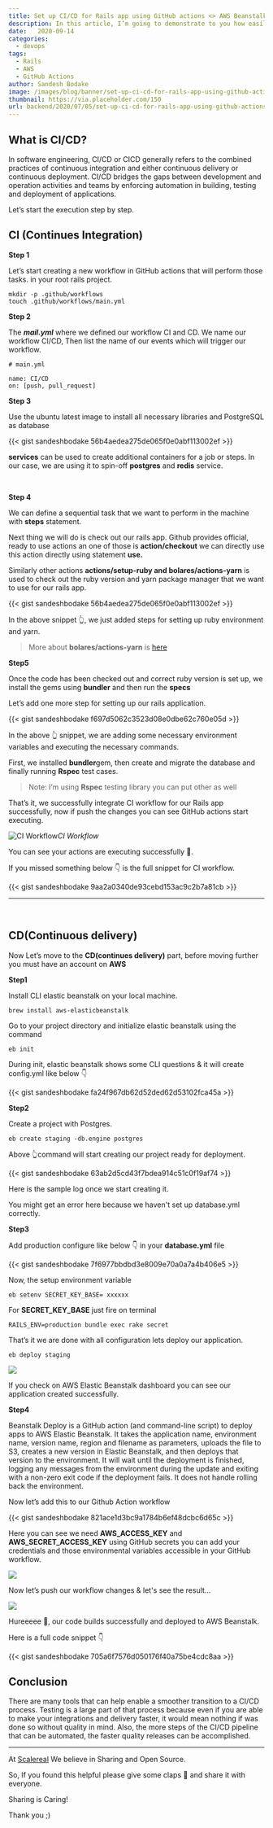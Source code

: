 ```yaml
---
title: Set up CI/CD for Rails app using GitHub actions <> AWS Beanstalk ☁️
description: In this article, I’m going to demonstrate to you how easily you can set up CI/CD for Rails app with AWS elastic beanstalk.
date:   2020-09-14
categories:
  - devops
tags:
  - Rails
  - AWS
  - GitHub Actions
author: Sandesh Bodake
image: /images/blog/banner/set-up-ci-cd-for-rails-app-using-github-actions-aws-beanstalk.png
thumbnail: https://via.placeholder.com/150
url: backend/2020/07/05/set-up-ci-cd-for-rails-app-using-github-actions-aws-beanstalk.html
---
```


## What is CI/CD?

In software engineering, CI/CD or CICD generally refers to the combined practices of continuous integration and either continuous delivery or continuous deployment. CI/CD bridges the gaps between development and operation activities and teams by enforcing automation in building, testing and deployment of applications.

Let’s start the execution step by step.

## CI (Continues Integration)

**Step 1**

Let’s start creating a new workflow in GitHub actions that will perform those tasks. in your root rails project.

    mkdir -p .github/workflows
    touch .github/workflows/main.yml

**Step 2**

The ***mail.yml*** where we defined our workflow CI and CD. We name our workflow CI/CD, Then list the name of our events which will trigger our workflow.

    # main.yml

    name: CI/CD
    on: [push, pull_request]

**Step 3**

Use the ubuntu latest image to install all necessary libraries and PostgreSQL as database

{{< gist sandeshbodake 56b4aedea275de065f0e0abf113002ef >}}

**services** can be used to create additional containers for a job or steps. In our case, we are using it to spin-off **postgres** and **redis** service.

&nbsp;

**Step 4**

We can define a sequential task that we want to perform in the machine with **steps** statement.

Next thing we will do is check out our rails app. Github provides official, ready to use actions an one of those is **action/checkout** 
we can directly use this action directly using statement **use.**

Similarly other actions **actions/setup-ruby **and** bolares/actions-yarn** is used to check out the ruby version and yarn package manager that we want to use for our rails app.

{{< gist sandeshbodake 56b4aedea275de065f0e0abf113002ef >}}

In the above snippet 👆, we just added steps for setting up ruby environment and yarn.
> More about **bolares/actions-yarn** is [here](https://github.com/Borales/actions-yarn)

**Step5**

Once the code has been checked out and correct ruby version is set up, we install the gems using **bundler** and then run the **specs**

Let’s add one more step for setting up our rails application.

{{< gist sandeshbodake f697d5062c3523d08e0dbe62c760e05d >}}

In the above 👆 snippet, we are adding some necessary environment variables and executing the necessary commands.

First, we installed **bundler**gem, then create and migrate the database and finally running **Rspec** test cases.
> Note: I’m using **Rspec** testing library you can put other as well

That’s it, we successfully integrate CI workflow for our Rails app successfully, now if push the changes you can see GitHub actions start executing.

![CI Workflow](https://cdn-images-1.medium.com/max/2010/1*l89KcXckCrLhKFElT_WRuw.png)*CI Workflow*

You can see your actions are executing successfully 🙂.

If you missed something below 👇 is the full snippet for CI workflow.

{{< gist sandeshbodake 9aa2a0340de93cebd153ac9c2b7a81cb >}}

---
&nbsp;

## **CD(**Continuous delivery)****

Now Let’s move to the **CD(continues delivery)** part, before moving further you must have an account on **AWS**

**Step1**

Install CLI elastic beanstalk on your local machine.

    brew install aws-elasticbeanstalk

Go to your project directory and initialize elastic beanstalk using the command

    eb init

During init, elastic beanstalk shows some CLI questions & it will create config.yml like below 👇

{{< gist sandeshbodake fa24f967db62d52ded62d53102fca45a >}}

**Step2**

Create a project with Postgres.

    eb create staging -db.engine postgres

Above 👆command will start creating our project ready for deployment.

{{< gist sandeshbodake 63ab2d5cd43f7bdea914c51c0f19af74 >}}

Here is the sample log once we start creating it.

You might get an error here because we haven't set up database.yml correctly.

**Step3**

Add production configure like below 👇 in your **database.yml** file

{{< gist sandeshbodake 7f6977bbdbd3e8009e70a0a7a4b406e5 >}}

Now, the setup environment variable

    eb setenv SECRET_KEY_BASE= xxxxxx

For **SECRET_KEY_BASE** just fire on terminal

    RAILS_ENV=production bundle exec rake secret

That’s it we are done with all configuration lets deploy our application.

    eb deploy staging

![](https://cdn-images-1.medium.com/max/5128/1*RUR5Ob_-_rcObIFf7RGaig.png)

If you check on AWS Elastic Beanstalk dashboard you can see our application created successfully.

**Step4**

Beanstalk Deploy is a GitHub action (and command-line script) to deploy apps to AWS Elastic Beanstalk. It takes the application name, environment name, version name, region and filename as parameters, uploads the file to S3, creates a new version in Elastic Beanstalk, and then deploys that version to the environment. It will wait until the deployment is finished, logging any messages from the environment during the update and exiting with a non-zero exit code if the deployment fails. It does not handle rolling back the environment.

Now let’s add this to our Github Action workflow

{{< gist sandeshbodake 821ace1d3bc9a1784b6ef48dcbc6d65c >}}

Here you can see we need **AWS_ACCESS_KEY** and **AWS_SECRET_ACCESS_KEY** using GitHub secrets you can add your credentials and those environmental variables accessible in your GitHub workflow.

![](https://cdn-images-1.medium.com/max/2000/1*VHcbUiUrRNGQwu3uoRSy2A.png)

Now let’s push our workflow changes & let's see the result…

![](https://cdn-images-1.medium.com/max/3820/1*D4ezyZZeYJzxccRFwDVSCw.png)

Hureeeee 🎉, our code builds successfully and deployed to AWS Beanstalk.

Here is a full code snippet 👇

{{< gist sandeshbodake 705a6f7576d050176f40a75be4cdc8aa >}}

## **Conclusion**

There are many tools that can help enable a smoother transition to a CI/CD process. Testing is a large part of that process because even if you are able to make your integrations and delivery faster, it would mean nothing if was done so without quality in mind. Also, the more steps of the CI/CD pipeline that can be automated, the faster quality releases can be accomplished.

---

At [Scalereal](https://scalereal.com/) We believe in Sharing and Open Source.

So, If you found this helpful please give some claps 👏 and share it with everyone.

Sharing is Caring!

Thank you ;)
